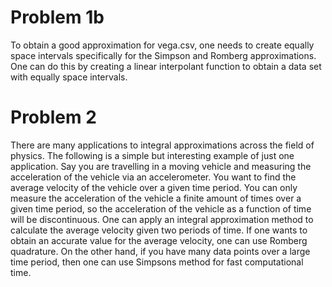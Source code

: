 # Problem 1b
To obtain a good approximation for vega.csv, one needs to create equally space intervals specifically for the Simpson and Romberg approximations. One can do this by creating a linear interpolant function to obtain a data set with equally space intervals.

# Problem 2
There are many applications to integral approximations across the field of physics. The following is a simple but interesting example of just one application. Say you are travelling in a moving vehicle and measuring the acceleration of the vehicle via an accelerometer. You want to find the average velocity of the vehicle over a given time period. You can only measure the acceleration of the vehicle a finite amount of times over a given time period, so the acceleration of the vehicle as a function of time will be discontinuous. One can apply an integral approximation method to calculate the average velocity given two periods of time. If one wants to obtain an accurate value for the average velocity, one can use Romberg quadrature. On the other hand, if you have many data points over a large time period, then one can use Simpsons method for fast computational time.

